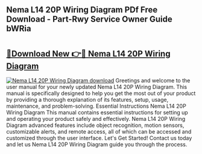 ## Nema L14 20P Wiring Diagram PDf Free Download - Part-Rwy Service Owner Guide bWRia

# <h2><a href="http://dfi0vh.blite.top/?on=Nema+L14+20P+Wiring+Diagram">🔗Download New 👉🔴 Nema L14 20P Wiring Diagram</a></h2>

[![Nema L14 20P Wiring Diagram download](https://i.imgur.com/lujVjoI.png)](http://dfi0vh.blite.top/?on=Nema+L14+20P+Wiring+Diagram)
Greetings and welcome to the user manual for your newly updated Nema L14 20P Wiring Diagram. This manual is specifically designed to help you get the most out of your product by providing a thorough explanation of its features, setup, usage, maintenance, and problem-solving. Essential Instructions Nema L14 20P Wiring Diagram This manual contains essential instructions for setting up and operating your product safely and effectively. Nema L14 20P Wiring Diagram advanced features include object recognition, motion sensors, customizable alerts, and remote access, all of which can be accessed and customized through the user interface. Let's Get Started! Contact us today and let us Nema L14 20P Wiring Diagram guide you through the process.
